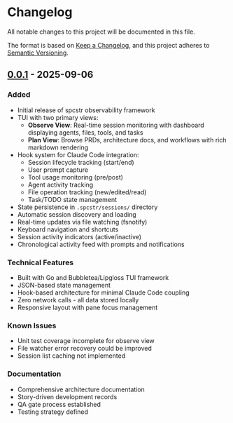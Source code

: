 # Changelog

All notable changes to this project will be documented in this file.

The format is based on [Keep a Changelog](https://keepachangelog.com/en/1.0.0/),
and this project adheres to [Semantic Versioning](https://semver.org/spec/v2.0.0.html).

## [0.0.1] - 2025-09-06

### Added
- Initial release of spcstr observability framework
- TUI with two primary views:
  - **Observe View**: Real-time session monitoring with dashboard displaying agents, files, tools, and tasks
  - **Plan View**: Browse PRDs, architecture docs, and workflows with rich markdown rendering
- Hook system for Claude Code integration:
  - Session lifecycle tracking (start/end)
  - User prompt capture
  - Tool usage monitoring (pre/post)
  - Agent activity tracking
  - File operation tracking (new/edited/read)
  - Task/TODO state management
- State persistence in `.spcstr/sessions/` directory
- Automatic session discovery and loading
- Real-time updates via file watching (fsnotify)
- Keyboard navigation and shortcuts
- Session activity indicators (active/inactive)
- Chronological activity feed with prompts and notifications

### Technical Features
- Built with Go and Bubbletea/Lipgloss TUI framework
- JSON-based state management
- Hook-based architecture for minimal Claude Code coupling
- Zero network calls - all data stored locally
- Responsive layout with pane focus management

### Known Issues
- Unit test coverage incomplete for observe view
- File watcher error recovery could be improved
- Session list caching not implemented

### Documentation
- Comprehensive architecture documentation
- Story-driven development records
- QA gate process established
- Testing strategy defined

[0.0.1]: https://github.com/dylan/spcstr/releases/tag/v0.0.1